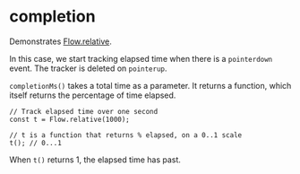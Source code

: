 # completion

Demonstrates
[Flow.relative](https://api.ixfx.fun/_ixfx/flow/relative/).

In this case, we start tracking elapsed time when there is a `pointerdown`
event. The tracker is deleted on `pointerup`.

`completionMs()` takes a total time as a parameter. It returns a function, which
itself returns the percentage of time elapsed.

```
// Track elapsed time over one second
const t = Flow.relative(1000);

// t is a function that returns % elapsed, on a 0..1 scale
t(); // 0...1
```

When `t()` returns 1, the elapsed time has past.

